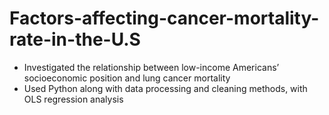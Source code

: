 # Factors-affecting-cancer-mortality-rate-in-the-U.S
- Investigated the relationship between low-income Americans’ socioeconomic position and lung cancer mortality
- Used Python along with data processing and cleaning methods, with OLS regression analysis

